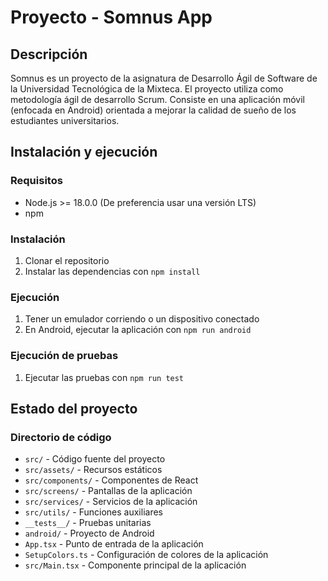 # Proyecto - Somnus App

## Descripción

Somnus es un proyecto de la asignatura de Desarrollo Ágil de Software de la Universidad Tecnológica de la Mixteca. El proyecto utiliza como metodología ágil de desarrollo Scrum. Consiste en una aplicación móvil (enfocada en Android) orientada a mejorar la calidad de sueño de los estudiantes universitarios.

## Instalación y ejecución

### Requisitos

- Node.js >= 18.0.0 (De preferencia usar una versión LTS)
- npm

### Instalación

1. Clonar el repositorio
2. Instalar las dependencias con `npm install`

### Ejecución

1. Tener un emulador corriendo o un dispositivo conectado
2. En Android, ejecutar la aplicación con `npm run android`

### Ejecución de pruebas

1. Ejecutar las pruebas con `npm run test`

## Estado del proyecto

### Directorio de código

- `src/` - Código fuente del proyecto
- `src/assets/` - Recursos estáticos
- `src/components/` - Componentes de React
- `src/screens/` - Pantallas de la aplicación
- `src/services/` - Servicios de la aplicación
- `src/utils/` - Funciones auxiliares
- `__tests__/` - Pruebas unitarias 
- `android/` - Proyecto de Android  
- `App.tsx` - Punto de entrada de la aplicación
- `SetupColors.ts` - Configuración de colores de la aplicación
- `src/Main.tsx` - Componente principal de la aplicación
